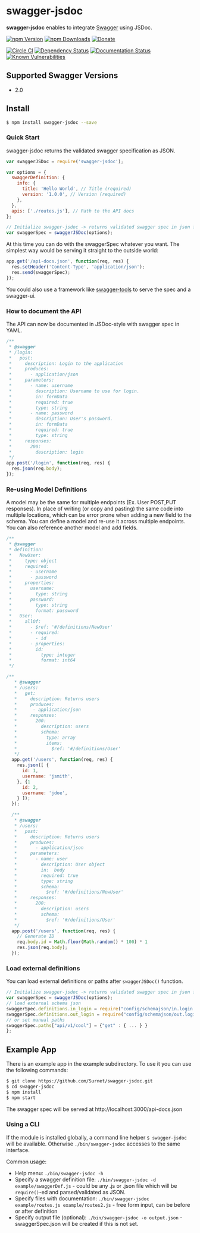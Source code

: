 # swagger-jsdoc

**swagger-jsdoc** enables to integrate [Swagger](http://swagger.io) using JSDoc.

[![npm Version](https://img.shields.io/npm/v/swagger-jsdoc.svg)](https://www.npmjs.com/package/swagger-jsdoc)
[![npm Downloads](https://img.shields.io/npm/dm/swagger-jsdoc.svg)](https://www.npmjs.com/package/swagger-jsdoc)
[![Donate](https://img.shields.io/gratipay/Surnet.svg)](https://gratipay.com/Surnet)

[![Circle CI](https://img.shields.io/circleci/project/Surnet/swagger-jsdoc/master.svg)](https://circleci.com/gh/Surnet/swagger-jsdoc)
[![Dependency Status](https://img.shields.io/gemnasium/Surnet/swagger-jsdoc.svg)](https://gemnasium.com/Surnet/swagger-jsdoc)
[![Documentation Status](http://inch-ci.org/github/Surnet/swagger-jsdoc.svg?branch=master&style=flat)](http://inch-ci.org/github/Surnet/swagger-jsdoc)
[![Known Vulnerabilities](https://snyk.io/test/npm/swagger-jsdoc/badge.svg)](https://snyk.io/test/npm/swagger-jsdoc)

## Supported Swagger Versions
* 2.0

## Install

```bash
$ npm install swagger-jsdoc --save
```

### Quick Start

swagger-jsdoc returns the validated swagger specification as JSON.

```javascript
var swaggerJSDoc = require('swagger-jsdoc');

var options = {
  swaggerDefinition: {
    info: {
      title: 'Hello World', // Title (required)
      version: '1.0.0', // Version (required)
    },
  },
  apis: ['./routes.js'], // Path to the API docs
};

// Initialize swagger-jsdoc -> returns validated swagger spec in json format
var swaggerSpec = swaggerJSDoc(options);
```

At this time you can do with the swaggerSpec whatever you want.
The simplest way would be serving it straight to the outside world:

```javascript
app.get('/api-docs.json', function(req, res) {
  res.setHeader('Content-Type', 'application/json');
  res.send(swaggerSpec);
});
```

You could also use a framework like [swagger-tools](https://www.npmjs.com/package/swagger-tools) to serve the spec and a swagger-ui.

### How to document the API

The API can now be documented in JSDoc-style with swagger spec in YAML.

```javascript
/**
 * @swagger
 * /login:
 *   post:
 *     description: Login to the application
 *     produces:
 *       - application/json
 *     parameters:
 *       - name: username
 *         description: Username to use for login.
 *         in: formData
 *         required: true
 *         type: string
 *       - name: password
 *         description: User's password.
 *         in: formData
 *         required: true
 *         type: string
 *     responses:
 *       200:
 *         description: login
 */
app.post('/login', function(req, res) {
  res.json(req.body);
});
```

### Re-using Model Definitions

A model may be the same for multiple endpoints (Ex. User POST,PUT responses).
In place of writing (or copy and pasting) the same code into multiple locations,
which can be error prone when adding a new field to the schema. You can define 
a model and re-use it across multiple endpoints. You can also reference another
model and add fields.
```javascript
/**
 * @swagger
 * definition:
 *   NewUser:
 *     type: object
 *     required:
 *       - username
 *       - password
 *     properties:
 *       username:
 *         type: string
 *       password:
 *         type: string
 *         format: password
 *   User:
 *     allOf:
 *       - $ref: '#/definitions/NewUser'
 *       - required:
 *         - id
 *       - properties:
 *         id:
 *           type: integer
 *           format: int64
 */

/**
   * @swagger
   * /users:
   *   get:
   *     description: Returns users
   *     produces:
   *      - application/json
   *     responses:
   *       200:
   *         description: users
   *         schema:
   *           type: array
   *           items: 
   *             $ref: '#/definitions/User'
   */
  app.get('/users', function(req, res) {
    res.json([ {
      id: 1,
      username: 'jsmith',
    }, {1
      id: 2,
      username: 'jdoe',
    } ]);
  });

  /**
   * @swagger
   * /users:
   *   post:
   *     description: Returns users
   *     produces:
   *       - application/json
   *     parameters:
   *       - name: user
   *         description: User object
   *         in:  body
   *         required: true
   *         type: string
   *         schema:
   *           $ref: '#/definitions/NewUser'
   *     responses:
   *       200:
   *         description: users
   *         schema:
   *           $ref: '#/definitions/User'
   */
  app.post('/users', function(req, res) {
    // Generate ID
    req.body.id = Math.floor(Math.random() * 100) * 1
    res.json(req.body);
  });
```

### Load external definitions 

You can load external definitions or paths after ``swaggerJSDoc()`` function.
```javascript
// Initialize swagger-jsdoc -> returns validated swagger spec in json format
var swaggerSpec = swaggerJSDoc(options);
// load external schema json
swaggerSpec.definitions.in_login = require("config/schemajson/in.login.schema.json");
swaggerSpec.definitions.out_login = require("config/schemajson/out.login.schema.json");
// or set manual paths
swaggerSpec.paths["api/v1/cool"] = {"get" : { ... } }
};
```



## Example App

There is an example app in the example subdirectory.
To use it you can use the following commands:

```bash
$ git clone https://github.com/Surnet/swagger-jsdoc.git
$ cd swagger-jsdoc
$ npm install
$ npm start
```

The swagger spec will be served at http://localhost:3000/api-docs.json


### Using a CLI

If the module is installed globally, a command line helper `$ swagger-jsdoc` will be available.
Otherwise `./bin/swagger-jsdoc` accesses to the same interface.

Common usage:

- Help menu: `./bin/swagger-jsdoc -h`
- Specify a swagger definition file: `./bin/swagger-jsdoc -d example/swaggerDef.js` - could be any .js or .json file which will be `require()`-ed and parsed/validated as JSON.
- Specify files with documentation: `./bin/swagger-jsdoc example/routes.js example/routes2.js` - free form input, can be before or after definition
- Specify output file (optional): `./bin/swagger-jsdoc -o output.json` - swaggerSpec.json will be created if this is not set.